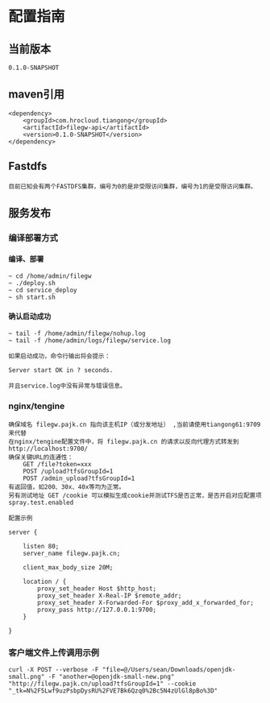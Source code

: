 # 配置指南

## 当前版本

    0.1.0-SNAPSHOT

## maven引用

	<dependency>
		<groupId>com.hrocloud.tiangong</groupId>
        <artifactId>filegw-api</artifactId>
        <version>0.1.0-SNAPSHOT</version>
	</dependency>

## Fastdfs

    目前已知会有两个FASTDFS集群，编号为0的是非受限访问集群，编号为1的是受限访问集群。

## 服务发布

### 编译部署方式

#### 编译、部署

	~ cd /home/admin/filegw
	~ ./deploy.sh
	~ cd service_deploy
	~ sh start.sh

#### 确认启动成功

	~ tail -f /home/admin/filegw/nohup.log
	~ tail -f /home/admin/logs/filegw/service.log

    如果启动成功，命令行输出将会提示：

	Server start OK in ? seconds.

    并且service.log中没有异常与错误信息。

### nginx/tengine

    确保域名 filegw.pajk.cn 指向该主机IP（或分发地址） ,当前请使用tiangong61:9709来代替
    在nginx/tengine配置文件中，将 filegw.pajk.cn 的请求以反向代理方式转发到 http://localhost:9700/
    确保关键URL的连通性：
        GET /file?token=xxx
        POST /upload?tfsGroupId=1
        POST /admin_upload?tfsGroupId=1
    有返回值，如200、30x、40x等均为正常。
    另有测试地址 GET /cookie 可以模拟生成cookie并测试TFS是否正常，是否开启对应配置项 spray.test.enabled

    配置示例

    server {

        listen 80;
        server_name filegw.pajk.cn;
        
        client_max_body_size 20M;

        location / {
            proxy_set_header Host $http_host;
            proxy_set_header X-Real-IP $remote_addr;
            proxy_set_header X-Forwarded-For $proxy_add_x_forwarded_for;
            proxy_pass http://127.0.0.1:9700;
        }

    }

### 客户端文件上传调用示例

    curl -X POST --verbose -F "file=@/Users/sean/Downloads/openjdk-small.png" -F "another=@openjdk-small-new.png" "http://filegw.pajk.cn/upload?tfsGroupId=1" --cookie "_tk=N%2F5Lwf9uzPsbpDysRU%2FVE7Bk6Qzq0%2Bc5N4zUlGl8pBo%3D"
    
